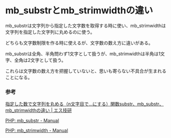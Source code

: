 # mb_substrとmb_strimwidthの違い

mb_substrは文字列から指定した文字数を取得する時に使い、mb_strimwidthは文字列を指定した文字列に丸めるのに使う。

どちらも文字数制限を作る時に使えるが、文字数の数え方に違いがある。

mb_substrは全角、半角問わず1文字として扱うが、mb_strimwidthは半角は1文字、全角は2文字として扱う。

これらは文字数の数え方を把握していないと、思いも寄らない不具合が生まれることになる。

### 参考

[指定した数で文字列を丸める（n文字目で…にする）関数substr、mb\_substr、mb\_strimwidthの違い \| エス技研](https://blog.s-giken.net/365.html)

[PHP: mb\_substr \- Manual](https://www.php.net/manual/ja/function.mb-substr.php)

[PHP: mb\_strimwidth \- Manual](https://www.php.net/manual/ja/function.mb-strimwidth.php)